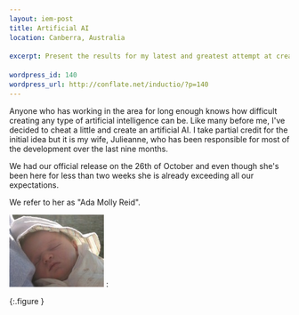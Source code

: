 ```yaml
--- 
layout: iem-post
title: Artificial AI
location: Canberra, Australia

excerpt: Present the results for my latest and greatest attempt at creating an intelligent machine. 

wordpress_id: 140
wordpress_url: http://conflate.net/inductio/?p=140
---
```

Anyone who has working in the area for long enough knows how difficult creating any type of artificial intelligence can be. Like many before me, I've decided to cheat a little and create an artificial AI. I take partial credit for the initial idea but it is my wife, Julieanne, who has been responsible for most of the development over the last nine months. 

We had our official release on the 26th of October and even though she's been here for less than two weeks she is already exceeding all our expectations. 

We refer to her as "Ada Molly Reid".

![Ada Molly Reid](/images/ada.jpg)
:	&nbsp;

{:.figure }


